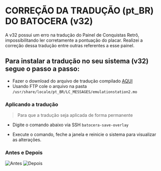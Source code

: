 # CORREÇÃO DA TRADUÇÃO (pt_BR) DO BATOCERA (v32)

A v32 possui um erro na tradução do Painel de Conquistas Retrô, impossibilitando ler corretamente a pontuação do placar.
Realizei a correção dessa tradução entre outras referentes a esse painel.


## Para instalar a tradução no seu sistema (v32) segue o passo a passo:

* Fazer o download do arquivo de tradução compilado [AQUI](https://github.com/heloisatech/batocerav32-fix-pt_BR/releases/tag/batocerafix1)
* Usando FTP cole o arquivo  na pasta ``` /usr/share/locale/pt_BR/LC_MESSAGES/emulationstation2.mo ```


### Aplicando a tradução

> Para que a tradução seja aplicada de forma permanente

* Digite o comando abaixo via SSH
``` batocera-save-overlay ``` 

* Execute o comando, feche a janela e reinicie o sistema para visualizar as alterações.


### Antes e Depois

![Antes](https://user-images.githubusercontent.com/6962212/162589123-b275ca7c-c853-46dc-9abb-47c5558987c0.jpg)
![Depois](https://user-images.githubusercontent.com/6962212/162589197-5315ef5a-20d2-4a2c-99f7-ca0322fbd3ba.jpeg)
